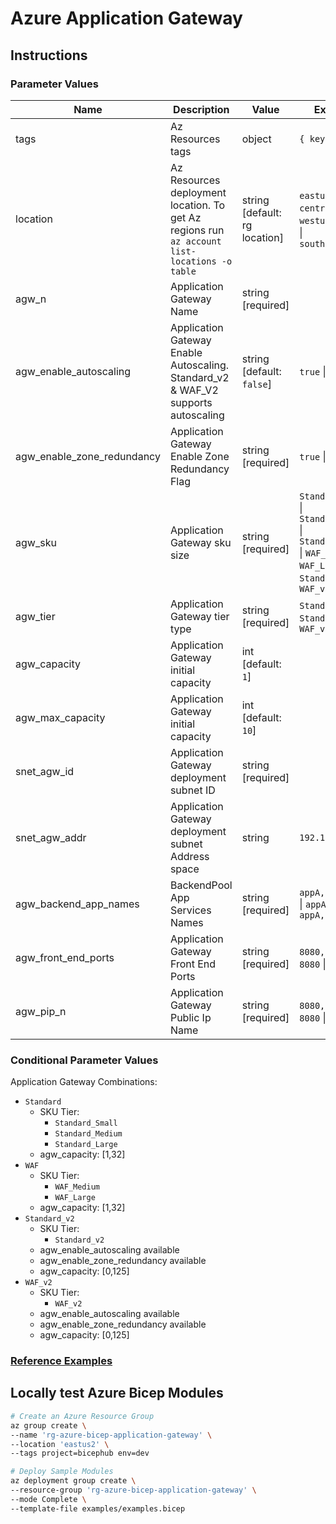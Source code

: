 # Azure Application Gateway

## Instructions

### Parameter Values

| Name                       | Description                                                                                  | Value                         | Examples                                                                                                              |
| -------------------------- | -------------------------------------------------------------------------------------------- | ----------------------------- | --------------------------------------------------------------------------------------------------------------------- |
| tags                       | Az Resources tags                                                                            | object                        | `{ key: value }`                                                                                                      |
| location                   | Az Resources deployment location. To get Az regions run `az account list-locations -o table` | string [default: rg location] | `eastus` \| `centralus` \| `westus` \| `westus2` \| `southcentralus`                                                  |
| agw_n                      | Application Gateway Name                                                                     | string [required]             |                                                                                                                       |
| agw_enable_autoscaling     | Application Gateway Enable Autoscaling. Standard_v2 & WAF_V2 supports autoscaling            | string [default: `false`]     | `true` \| `false`                                                                                                     |
| agw_enable_zone_redundancy | Application Gateway Enable Zone Redundancy Flag                                              | string [required]             | `true` \| `false`                                                                                                     |
| agw_sku                    | Application Gateway sku size                                                                 | string [required]             | `Standard_Small` \| `Standard_Medium` \| `Standard_Large` \| `WAF_Medium` \| `WAF_Large` \| `Standard_v2` \| `WAF_v2` |
| agw_tier                   | Application Gateway tier type                                                                | string [required]             | `Standard` \| `WAF` \| `Standard_v2` \| `WAF_v2`                                                                      |
| agw_capacity               | Application Gateway initial capacity                                                         | int [default: `1`]            |                                                                                                                       |
| agw_max_capacity           | Application Gateway initial capacity                                                         | int [default: `10`]           |                                                                                                                       |
| snet_agw_id                | Application Gateway deployment subnet ID                                                     | string  [required]            |                                                                                                                       |
| snet_agw_addr              | Application Gateway deployment subnet Address space                                          | string                        | `192.168.0.24`                                                                                                        |
| agw_backend_app_names      | BackendPool App Services Names                                                               | string  [required]            | `appA,appB,appC` \| `appA` \| `appA,appB`                                                                             |
| agw_front_end_ports        | Application Gateway Front End Ports                                                          | string  [required]            | `8080,80,8081` \| `8080` \| `8080,8081`                                                                               |
| agw_pip_n                  | Application Gateway Public Ip Name                                                           | string  [required]            | `8080,80,8081` \| `8080` \| `8080,8081`                                                                               |

### Conditional Parameter Values

Application Gateway Combinations:

- `Standard`
  - SKU Tier:
    - `Standard_Small`
    - `Standard_Medium`
    - `Standard_Large`
  - agw_capacity: [1,32]
- `WAF`
  - SKU Tier:
    - `WAF_Medium`
    - `WAF_Large`
  - agw_capacity: [1,32]
- `Standard_v2`
  - SKU Tier:
    - `Standard_v2`
  - agw_enable_autoscaling available
  - agw_enable_zone_redundancy available
  - agw_capacity: [0,125]
- `WAF_v2`
  - SKU Tier:
    - `WAF_v2`
  - agw_enable_autoscaling available
  - agw_enable_zone_redundancy available
  - agw_capacity: [0,125]

### [Reference Examples][1]

## Locally test Azure Bicep Modules

```bash
# Create an Azure Resource Group
az group create \
--name 'rg-azure-bicep-application-gateway' \
--location 'eastus2' \
--tags project=bicephub env=dev

# Deploy Sample Modules
az deployment group create \
--resource-group 'rg-azure-bicep-application-gateway' \
--mode Complete \
--template-file examples/examples.bicep
```

[1]: ./examples/examples.bicep
